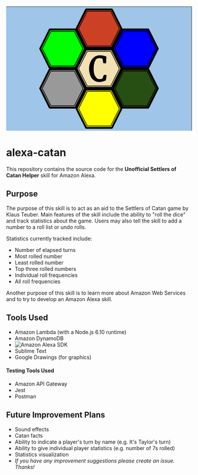 ![Repo Logo](/src/images/logo_720x480.png)
# alexa-catan
This repository contains the source code for the **Unofficial Settlers of Catan Helper** skill for Amazon Alexa.

## Purpose
The purpose of this skill is to act as an aid to the Settlers of Catan game by Klaus Teuber. Main features of the skill include the ability to \"roll the dice\" and track statistics about the game. Users may also tell the skill to add a number to a roll list or undo rolls. 

Statistics currently tracked include:
* Number of elapsed turns
* Most rolled number 
* Least rolled number
* Top three rolled numbers
* Individual roll frequencies
* All roll frequencies

Another purpose of this skill is to learn more about Amazon Web Services and to try to develop an Amazon Alexa skill.

## Tools Used
* Amazon Lambda (with a Node.js 6.10 runtime)
* Amazon DynamoDB
* ![Amazon Alexa SDK](https://github.com/alexa/alexa-skills-kit-sdk-for-nodejs)
* Sublime Text
* Google Drawings (for graphics)
#### Testing Tools Used
* Amazon API Gateway
* Jest
* Postman

## Future Improvement Plans
* Sound effects
* Catan facts
* Ability to indicate a player's turn by name (e.g. It's Taylor's turn)
* Ability to give individual player statistics (e.g. number of 7s rolled)
* Statistics visualization
* _If you have any improvement suggestions please create an issue. Thanks!_
